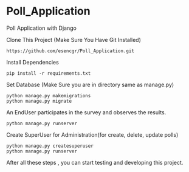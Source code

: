 # Poll_Application
Poll Application with Django

Clone This Project (Make Sure You Have Git Installed)
```
https://github.com/esencgr/Poll_Application.git
```
Install Dependencies 

```
pip install -r requirements.txt
```

Set Database (Make Sure you are in directory same as manage.py)
```
python manage.py makemigrations
python manage.py migrate
```

An EndUser participates in the survey and observes the results.
```
python manage.py runserver
```


Create SuperUser for Administration(for create, delete, update polls)
```
python manage.py createsuperuser
python manage.py runserver
```

After all these steps , you can start testing and developing this project. 
